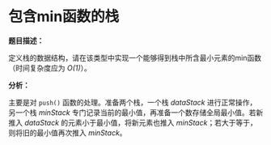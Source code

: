 # 包含min函数的栈

**题目描述：**

定义栈的数据结构，请在该类型中实现一个能够得到栈中所含最小元素的min函数（时间复杂度应为 *O(1)*）。

**分析：**

主要是对 `push()` 函数的处理。准备两个栈，一个栈 *dataStack* 进行正常操作，另一个栈 *minStack* 专门记录当前的最小值，再准备一个数存储全局最小值。若新推入 *dataStack* 的元素小于最小值，将新元素也推入 *minStack*；若大于等于，则将旧的最小值再次推入 *minStack*。
